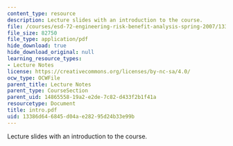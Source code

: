 ```yaml
---
content_type: resource
description: Lecture slides with an introduction to the course.
file: /courses/esd-72-engineering-risk-benefit-analysis-spring-2007/13386d646845d04ae28295d24b33e99b_intro.pdf
file_size: 82750
file_type: application/pdf
hide_download: true
hide_download_original: null
learning_resource_types:
- Lecture Notes
license: https://creativecommons.org/licenses/by-nc-sa/4.0/
ocw_type: OCWFile
parent_title: Lecture Notes
parent_type: CourseSection
parent_uid: 14865558-19a2-e2de-7c82-d433f2b1f41a
resourcetype: Document
title: intro.pdf
uid: 13386d64-6845-d04a-e282-95d24b33e99b
---
```

Lecture slides with an introduction to the course.